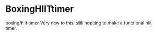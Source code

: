 # BoxingHIITtimer
boxing/hiit timer
Very new to this, still hopeing to make a functional hiit timer.
